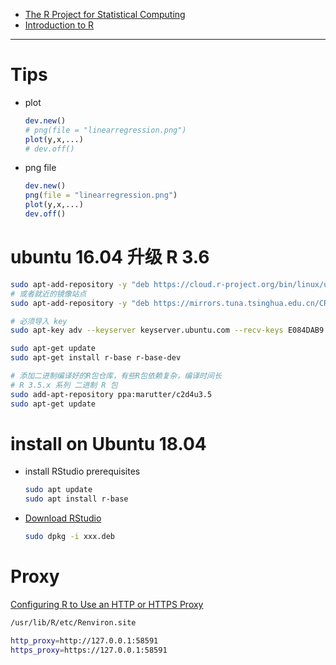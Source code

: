 
* [The R Project for Statistical Computing](https://www.r-project.org/)
* [Introduction to R](http://ramnathv.github.io/pycon2014-r/)

---

# Tips

* plot
  ```R
  dev.new()
  # png(file = "linearregression.png")
  plot(y,x,...)
  # dev.off()
  ```

* png file
  ```R
  dev.new()
  png(file = "linearregression.png")
  plot(y,x,...)
  dev.off()
  ```

# ubuntu 16.04 升级 R 3.6

```bash
sudo apt-add-repository -y "deb https://cloud.r-project.org/bin/linux/ubuntu xenial-cran35/"
# 或者就近的镜像站点
sudo apt-add-repository -y "deb https://mirrors.tuna.tsinghua.edu.cn/CRAN/bin/linux/ubuntu xenial-cran35/"

# 必须导入 key
sudo apt-key adv --keyserver keyserver.ubuntu.com --recv-keys E084DAB9

sudo apt-get update
sudo apt-get install r-base r-base-dev

# 添加二进制编译好的R包仓库，有些R包依赖复杂，编译时间长
# R 3.5.x 系列 二进制 R 包
sudo add-apt-repository ppa:marutter/c2d4u3.5
sudo apt-get update
```

# install on Ubuntu 18.04

* install RStudio prerequisites
  
  ```sh
  sudo apt update
  sudo apt install r-base
  ```

* [Download RStudio](https://www.rstudio.com/products/rstudio/download/#download)

  ```sh
  sudo dpkg -i xxx.deb
  ```

# Proxy

[Configuring R to Use an HTTP or HTTPS Proxy](https://support.rstudio.com/hc/en-us/articles/200488488-Configuring-R-to-Use-an-HTTP-or-HTTPS-Proxy)

```bash
/usr/lib/R/etc/Renviron.site

http_proxy=http://127.0.0.1:58591
https_proxy=https://127.0.0.1:58591
```
